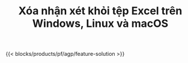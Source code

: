 ﻿---
title: Xóa nhận xét khỏi tệp Excel trên Windows, Linux và macOS 
weight: 7730
url: /vi/annotation
description: Ứng dụng và API miễn phí cho Excel XLS, XLSX và quản lý chú thích & nhận xét ODS
---
{{< blocks/products/pf/agp/feature-solution >}} 

